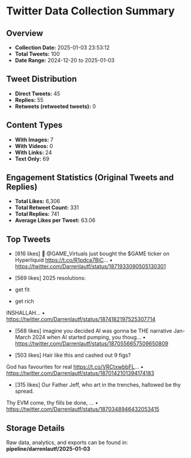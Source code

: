 # Twitter Data Collection Summary

## Overview
- **Collection Date:** 2025-01-03 23:53:12
- **Total Tweets:** 100
- **Date Range:** 2024-12-20 to 2025-01-03

## Tweet Distribution
- **Direct Tweets:** 45
- **Replies:** 55
- **Retweets (retweeted tweets):** 0

## Content Types
- **With Images:** 7
- **With Videos:** 0
- **With Links:** 24
- **Text Only:** 69

## Engagement Statistics (Original Tweets and Replies)
- **Total Likes:** 6,306
- **Total Retweet Count:** 331
- **Total Replies:** 741
- **Average Likes per Tweet:** 63.06

## Top Tweets
- [616 likes] 👀 @GAME_Virtuals just bought the $GAME ticker on Hyperliquid https://t.co/R1pdca7BjC...
  • https://twitter.com/Darrenlautf/status/1871933090505130301

- [569 likes] 2025 resolutions:
- get fit
- get rich

INSHALLAH...
  • https://twitter.com/Darrenlautf/status/1874182197525307714

- [568 likes] imagine you decided AI was gonna be  THE narrative Jan-March 2024 when AI started pumping, you thoug...
  • https://twitter.com/Darrenlautf/status/1870556657509650809

- [503 likes] Hair like this and cashed out 9 figs? 

God has favourites for real https://t.co/VRCtxwbbFL...
  • https://twitter.com/Darrenlautf/status/1870142101394174183

- [315 likes] Our Father Jeff, who art in the trenches,
hallowed be thy spread.

Thy EVM come,
thy fills be done,
...
  • https://twitter.com/Darrenlautf/status/1870348946432053415

## Storage Details
Raw data, analytics, and exports can be found in:
**pipeline/darrenlautf/2025-01-03**
